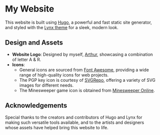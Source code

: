 # My Website

This website is built using [Hugo](https://gohugo.io/), a powerful and fast static site generator, and styled with the [Lynx theme](https://github.com/jpanther/lynx) for a sleek, modern look.

## Design and Assets

- **Website Logo**: Designed by myself, [Arthur](https://www.github.com/fuarthur), showcasing a combination of letter A & R.
- **Icons**:
  - General icons are sourced from [Font Awesome](https://fontawesome.com/), providing a wide range of high-quality icons for web projects.
  - The PGP key icon is courtesy of [SVGRepo](https://www.svgrepo.com), offering a variety of SVG images for different needs.
  - The Minesweeper game icon is obtained from [Minesweeper Online](https://minesweeper.online/).

## Acknowledgements

Special thanks to the creators and contributors of Hugo and Lynx for making such versatile tools available, and to the artists and designers whose assets have helped bring this website to life.

